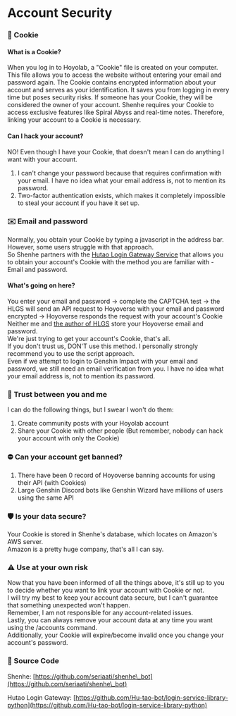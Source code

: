 # Account Security

### 🍪 Cookie

#### What is a Cookie?

When you log in to Hoyolab, a "Cookie" file is created on your computer. This file allows you to access the website without entering your email and password again. The Cookie contains encrypted information about your account and serves as your identification. It saves you from logging in every time but poses security risks. If someone has your Cookie, they will be considered the owner of your account. Shenhe requires your Cookie to access exclusive features like Spiral Abyss and real-time notes. Therefore, linking your account to a Cookie is necessary.

#### Can I hack your account?

NO! Even though I have your Cookie, that doesn't mean I can do anything I want with your account.

1. I can't change your password because that requires confirmation with your email. I have no idea what your email address is, not to mention its password.
2. Two-factor authentication exists, which makes it completely impossible to steal your account if you have it set up.

### ✉️ Email and password

Normally, you obtain your Cookie by typing a javascript in the address bar.\
However, some users struggle with that approach.\
So Shenhe partners with the [Hutao Login Gateway Service](https://github.com/Hu-tao-bot/login-service-library-python) that allows you to obtain your account's Cookie with the method you are familiar with - Email and password.

#### What's going on here?

You enter your email and password -> complete the CAPTCHA test -> the HLGS will send an API request to Hoyoverse with your email and password encrypted -> Hoyoverse responds the request with your account's Cookie\
Neither me and [the author of HLGS](https://github.com/mrwan200) store your Hoyoverse email and password.\
We're just trying to get your account's Cookie, that's all.\
If you don't trust us, DON'T use this method. I personally strongly recommend you to use the script approach.\
Even if we attempt to login to Genshin Impact with your email and password, we still need an email verification from you. I have no idea what your email address is, not to mention its password.

### 🤝 Trust between you and me

I can do the following things, but I swear I won't do them:

1. Create community posts with your Hoyolab account
2. Share your Cookie with other people (But remember, nobody can hack your account with only the Cookie)

### ⛔ Can your account get banned?

1. There have been 0 record of Hoyoverse banning accounts for using their API (with Cookies)
2. Large Genshin Discord bots like Genshin Wizard have millions of users using the same API

### 🛡️ Is your data secure?

Your Cookie is stored in Shenhe's database, which locates on Amazon's AWS server.\
Amazon is a pretty huge company, that's all I can say.

### ⚠️ Use at your own risk

Now that you have been informed of all the things above, it's still up to you to decide whether you want to link your account with Cookie or not.\
I will try my best to keep your account data secure, but I can't guarantee that something unexpected won't happen.\
Remember, I am not responsible for any account-related issues.\
Lastly, you can always remove your account data at any time you want using the /accounts command.\
Additionally, your Cookie will expire/become invalid once you change your account's password.

### 📖 Source Code

Shenhe: [https://github.com/seriaati/shenhe\_bot](https://github.com/seriaati/shenhe\_bot)

Hutao Login Gateway: [https://github.com/Hu-tao-bot/login-service-library-python](https://github.com/Hu-tao-bot/login-service-library-python)
